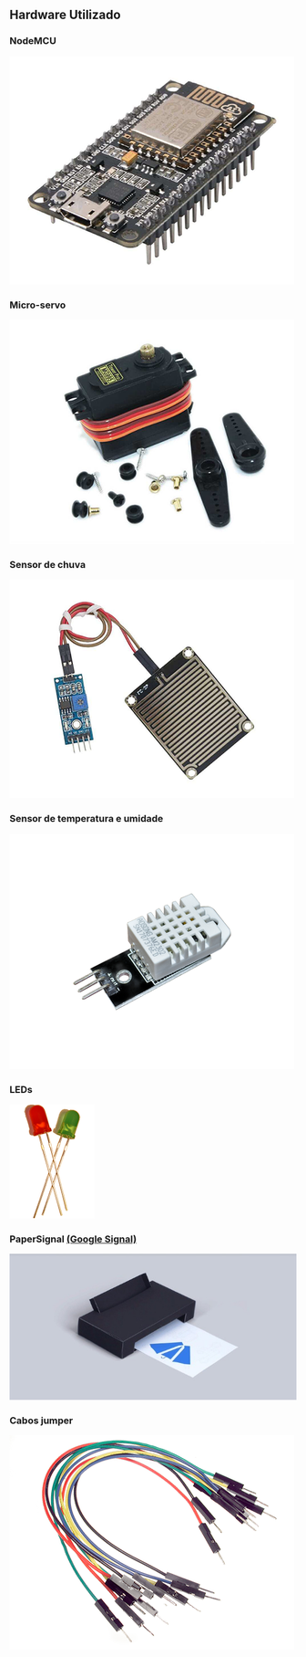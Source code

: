 ## Hardware Utilizado

### **NodeMCU**
![](nodemcu.png)
### **Micro-servo**
![](servo.png)
### **Sensor de chuva**
![](sensorchuva.png)
### **Sensor de temperatura e umidade**
![](dht22-2.png)
### **LEDs**
![](leds-2.png)
### **PaperSignal** [(Google Signal)](https://papersignals.withgoogle.com/)
![](google_paper_signals.jpg)
### **Cabos jumper**
![](conectores1.png)
